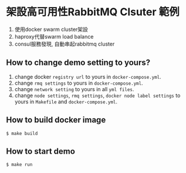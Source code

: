 # 架設高可用性RabbitMQ Clsuter 範例

1. 使用docker swarm cluster架設
2. haproxy代替swarm load balance
3. consul服務發現, 自動串起rabbitmq cluster

## How to change demo setting to yours?

1. change docker `registry url` to yours in `docker-compose.yml`.
2. change `rmq settings` to yours in `docker-compose.yml`.
3. change `network setting` to yours in all `yml files`.
3. change `node settings`, `rmq settings`, `docker node label settings` to yours in `Makefile` and `docker-compose.yml`.

## How to build docker image

```
$ make build
```

## How to start demo

```
$ make run
```

